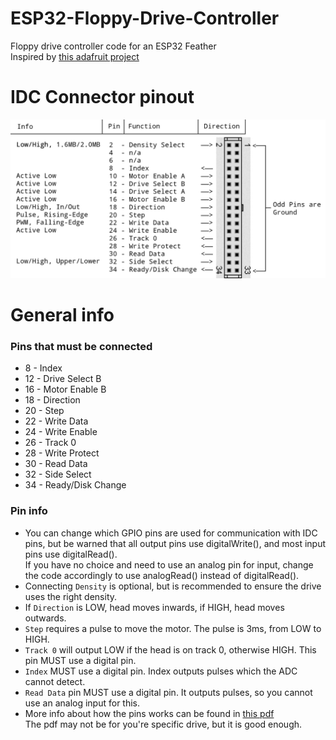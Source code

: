 # ESP32-Floppy-Drive-Controller
Floppy drive controller code for an ESP32 Feather  
Inspired by [this adafruit project](https://github.com/adafruit/Adafruit_Floppy/tree/main)

# IDC Connector pinout
![pinout diagram](https://github.com/michael-gif/ESP32-Floppy-Drive-Controller/blob/main/resources/idc_connector_pinout.png)

# General info
### Pins that must be connected
- 8 - Index
- 12 - Drive Select B
- 16 - Motor Enable B
- 18 - Direction
- 20 - Step
- 22 - Write Data
- 24 - Write Enable
- 26 - Track 0
- 28 - Write Protect
- 30 - Read Data
- 32 - Side Select
- 34 - Ready/Disk Change

### Pin info
- You can change which GPIO pins are used for communication with IDC pins, but be warned that all output pins use digitalWrite(), and most input pins use digitalRead().  
If you have no choice and need to use an analog pin for input, change the code accordingly to use analogRead() instead of digitalRead().
- Connecting `Density` is optional, but is recommended to ensure the drive uses the right density.
- If `Direction` is LOW, head moves inwards, if HIGH, head moves outwards.
- `Step` requires a pulse to move the motor. The pulse is 3ms, from LOW to HIGH.
- `Track 0` will output LOW if the head is on track 0, otherwise HIGH. This pin MUST use a digital pin.
- `Index` MUST use a digital pin. Index outputs pulses which the ADC cannot detect.
- `Read Data` pin MUST use a digital pin. It outputs pulses, so you cannot use an analog input for this.
- More info about how the pins works can be found in [this pdf](https://github.com/michael-gif/ESP32-Floppy-Drive-Controller/blob/main/resources/SAMSUNG-SFD321B-070103.pdf)  
The pdf may not be for you're specific drive, but it is good enough.